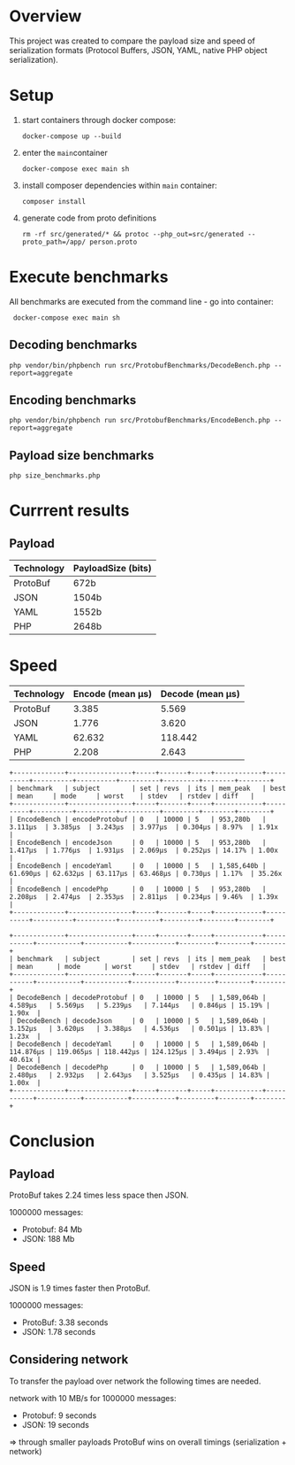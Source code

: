 # Overview

This project was created to compare the payload size and speed of serialization formats (Protocol Buffers, JSON, YAML, native PHP object serialization).

# Setup

1. start containers through docker compose:

    `docker-compose up --build`
    
1. enter the `main`container

    `docker-compose exec main sh`    

1. install composer dependencies within `main` container:
    
    `composer install`
    
1. generate code from proto definitions

    `rm -rf src/generated/* && protoc --php_out=src/generated --proto_path=/app/ person.proto`
        
# Execute benchmarks

All benchmarks are executed from the command line - go into container:

     docker-compose exec main sh   

## Decoding benchmarks

    php vendor/bin/phpbench run src/ProtobufBenchmarks/DecodeBench.php --report=aggregate
    
## Encoding benchmarks

    php vendor/bin/phpbench run src/ProtobufBenchmarks/EncodeBench.php --report=aggregate
    
## Payload size benchmarks

    php size_benchmarks.php

# Currrent results

## Payload

| Technology | PayloadSize (bits) |
|------------|--------------------|
| ProtoBuf   | 672b               |
| JSON       | 1504b              |
| YAML       | 1552b              |
| PHP        | 2648b              |

# Speed

| Technology | Encode (mean μs)  | Decode (mean μs)  |
| ---------- | ----------------- | ----------------- |
| ProtoBuf   | 3.385             | 5.569             |
| JSON       | 1.776             | 3.620             |
| YAML       | 62.632            | 118.442           |
| PHP        | 2.208             | 2.643             |


```
+-------------+----------------+-----+-------+-----+------------+----------+----------+----------+----------+---------+--------+--------+
| benchmark   | subject        | set | revs  | its | mem_peak   | best     | mean     | mode     | worst    | stdev   | rstdev | diff   |
+-------------+----------------+-----+-------+-----+------------+----------+----------+----------+----------+---------+--------+--------+
| EncodeBench | encodeProtobuf | 0   | 10000 | 5   | 953,280b   | 3.111μs  | 3.385μs  | 3.243μs  | 3.977μs  | 0.304μs | 8.97%  | 1.91x  |
| EncodeBench | encodeJson     | 0   | 10000 | 5   | 953,280b   | 1.417μs  | 1.776μs  | 1.931μs  | 2.069μs  | 0.252μs | 14.17% | 1.00x  |
| EncodeBench | encodeYaml     | 0   | 10000 | 5   | 1,585,640b | 61.690μs | 62.632μs | 63.117μs | 63.468μs | 0.730μs | 1.17%  | 35.26x |
| EncodeBench | encodePhp      | 0   | 10000 | 5   | 953,280b   | 2.208μs  | 2.474μs  | 2.353μs  | 2.811μs  | 0.234μs | 9.46%  | 1.39x  |
+-------------+----------------+-----+-------+-----+------------+----------+----------+----------+----------+---------+--------+--------+

+-------------+----------------+-----+-------+-----+------------+-----------+-----------+-----------+-----------+---------+--------+--------+
| benchmark   | subject        | set | revs  | its | mem_peak   | best      | mean      | mode      | worst     | stdev   | rstdev | diff   |
+-------------+----------------+-----+-------+-----+------------+-----------+-----------+-----------+-----------+---------+--------+--------+
| DecodeBench | decodeProtobuf | 0   | 10000 | 5   | 1,589,064b | 4.589μs   | 5.569μs   | 5.239μs   | 7.144μs   | 0.846μs | 15.19% | 1.90x  |
| DecodeBench | decodeJson     | 0   | 10000 | 5   | 1,589,064b | 3.152μs   | 3.620μs   | 3.388μs   | 4.536μs   | 0.501μs | 13.83% | 1.23x  |
| DecodeBench | decodeYaml     | 0   | 10000 | 5   | 1,589,064b | 114.876μs | 119.065μs | 118.442μs | 124.125μs | 3.494μs | 2.93%  | 40.61x |
| DecodeBench | decodePhp      | 0   | 10000 | 5   | 1,589,064b | 2.480μs   | 2.932μs   | 2.643μs   | 3.525μs   | 0.435μs | 14.83% | 1.00x  |
+-------------+----------------+-----+-------+-----+------------+-----------+-----------+-----------+-----------+---------+--------+--------+

```

# Conclusion

## Payload
ProtoBuf takes 2.24 times less space then JSON.

1000000 messages:

* Protobuf: 84 Mb
* JSON: 188 Mb

## Speed
JSON is 1.9 times faster then ProtoBuf.

1000000 messages:

* ProtoBuf: 3.38 seconds
* JSON: 1.78 seconds

## Considering network

To transfer the payload over network the following times are needed.

network with 10 MB/s for 1000000 messages:

* Protobuf: 9 seconds
* JSON: 19 seconds

=> through smaller payloads ProtoBuf wins on overall timings (serialization + network)